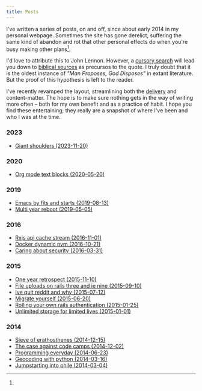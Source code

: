 ```yaml
---
title: Posts
---
```

<section>

<span class="newthought">I've written a series of posts</span>, on and off, since about early 2014 in my personal webpage. Sometimes the 
site has gone derelict, suffering the same kind of abandon and rot that other personal effects do when 
you're busy making other plans[^ref]. 

[^ref]:
  I'd love to attribute this to John Lennon. However, a [cursory search](https://quoteinvestigator.com/2012/05/06/other-plans/) will
  lead you down to [biblical sources](https://quoteinvestigator.com/2012/05/06/other-plans/#f+3760+1+8) as precursos to the quote. 
  I truly doubt that it is the oldest instance of *"Man Proposes, God Disposes"* in extant literature. 
  But the proof of this hypothesis is left to the reader.

I've recently revamped the layout, streamlining both the [delivery](https://github.com/maxArturo/maxarturo.github.io) and 
content-matter. The hope is to make sure nothing gets in the way of writing more often – both for my own benefit and as a 
practice of habit. I hope you find these entertaining; they really are a snapshot of where I've been and who I was at the
time.

</section>

### 2023

- [Giant shoulders (2023-11-20)](posts/2023-11-20-giant-shoulders.html)

### 2020

- [Org mode text blocks (2020-05-20)](posts/2020-05-20-org-mode-text-blocks.html)

### 2019

- [Emacs by fits and starts (2019-08-13)](posts/2019-08-13-emacs-by-fits-and-starts.html)
- [Multi year reboot (2019-05-05)](posts/2019-05-05-multi-year-reboot.html)

### 2016

- [Rxjs api cache stream (2016-11-01)](posts/2016-11-01-rxjs-api-cache-stream.html)
- [Docker dynamic nvm (2016-10-21)](posts/2016-10-21-docker-dynamic-nvm.html)
- [Caring about security (2016-03-31)](posts/2016-03-31-caring-about-security.html)

### 2015

- [One year retrospect (2015-11-10)](posts/2015-11-10-one-year-retrospect.html)
- [File uploads on rails three and ie nine (2015-09-10)](posts/2015-09-10-file-uploads-on-rails-three-and-ie-nine.html)
- [Ive quit reddit and why (2015-07-12)](posts/2015-07-12-Ive-quit-reddit-and-why.html)
- [Migrate yourself (2015-06-20)](posts/2015-06-20-migrate-yourself.html)
- [Rolling your own rails authentication (2015-01-25)](posts/2015-01-25-rolling-your-own-rails-authentication.html)
- [Unlimited storage for limited lives (2015-01-01)](posts/2015-01-01-unlimited-storage-for-limited-lives.html)

### 2014

- [Sieve of erathosthenes (2014-12-15)](posts/2014-12-15-sieve-of-erathosthenes.html)
- [The case against code camps (2014-12-02)](posts/2014-12-02-the-case-against-code-camps.html)
- [Programming everyday (2014-06-23)](posts/2014-06-23-programming-everyday.html)
- [Geocoding with python (2014-03-16)](posts/2014-03-16-geocoding-with-python.html)
- [Jumpstarting into phile (2014-03-04)](posts/2014-03-04-jumpstarting-into-phile.html)
